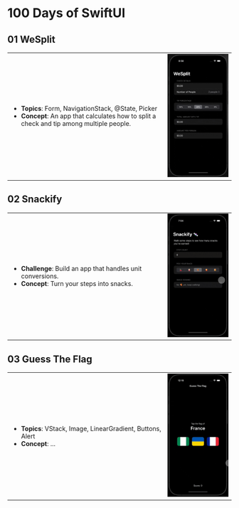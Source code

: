 # 100 Days of SwiftUI

## 01 WeSplit

<table>
<tr>
  <td width="70%">
    <ul>
      <li><strong>Topics</strong>: Form, NavigationStack, @State, Picker</li>
      <li><strong>Concept</strong>: An app that calculates how to split a check and tip among multiple people.</li>
    </ul>
  </td>
  <td width="30%" style="text-align: center;"><img src="./Demo/01-WeSplit.gif" alt="WeSplit Demo" width="100%" /></td>
</tr>
</table>

## 02 Snackify

<table>
<tr>
  <td width="70%">
    <ul>
      <li><strong>Challenge</strong>: Build an app that handles unit conversions.</li>
      <li><strong>Concept</strong>: Turn your steps into snacks.</li>
    </ul>
  </td>
  <td width="30%" style="text-align: center;"><img src="./Demo/02-Snackify.gif" alt="Snackify Demo" width="100%" /></td>
</tr>
</table>

## 03 Guess The Flag

<table>
<tr>
  <td width="70%">
    <ul>
      <li><strong>Topics</strong>: VStack, Image, LinearGradient, Buttons, Alert</li>
      <li><strong>Concept</strong>: ...</li>
    </ul>
  </td>
  <td width="30%" style="text-align: center;"><img src="./Demo/03-GuessTheFlag.gif" alt="GuessTheFlag Demo" width="100%" /></td>
</tr>
</table>